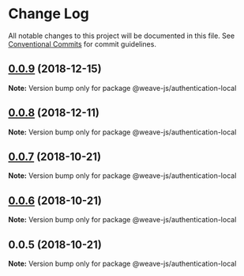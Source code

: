 # Change Log

All notable changes to this project will be documented in this file.
See [Conventional Commits](https://conventionalcommits.org) for commit guidelines.

## [0.0.9](https://github.com/fachw3rk/weave/compare/@weave-js/authentication-local@0.0.8...@weave-js/authentication-local@0.0.9) (2018-12-15)

**Note:** Version bump only for package @weave-js/authentication-local





## [0.0.8](https://github.com/fachw3rk/weave/compare/@weave-js/authentication-local@0.0.7...@weave-js/authentication-local@0.0.8) (2018-12-11)

**Note:** Version bump only for package @weave-js/authentication-local





## [0.0.7](https://github.com/fachw3rk/weave/compare/@weave-js/authentication-local@0.0.6...@weave-js/authentication-local@0.0.7) (2018-10-21)

**Note:** Version bump only for package @weave-js/authentication-local





## [0.0.6](https://github.com/fachw3rk/weave/compare/@weave-js/authentication-local@0.0.5...@weave-js/authentication-local@0.0.6) (2018-10-21)

**Note:** Version bump only for package @weave-js/authentication-local





<a name="0.0.5"></a>
## 0.0.5 (2018-10-21)

**Note:** Version bump only for package @weave-js/authentication-local

